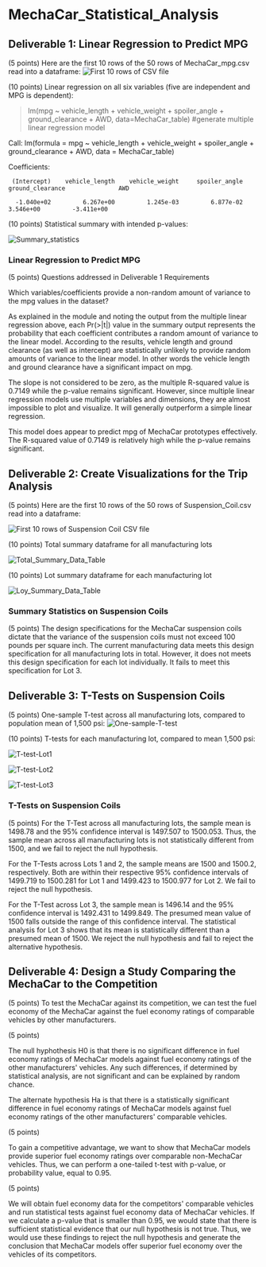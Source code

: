 # MechaCar_Statistical_Analysis
## Deliverable 1: Linear Regression to Predict MPG

(5 points) Here are the first 10 rows of the 50 rows of MechaCar_mpg.csv read into a dataframe:
![First 10 rows of CSV file](MechaCar_mpg_data_frame_first_10_rows.png)

(10 points) Linear regression on all six variables (five are independent and MPG is dependent):
> lm(mpg ~ vehicle_length + vehicle_weight + spoiler_angle + ground_clearance + AWD, data=MechaCar_table) #generate multiple linear regression model

Call:
lm(formula = mpg ~ vehicle_length + vehicle_weight + spoiler_angle + ground_clearance + AWD, data = MechaCar_table)

Coefficients:
     
     (Intercept)    vehicle_length    vehicle_weight     spoiler_angle  ground_clearance               AWD
      
      -1.040e+02         6.267e+00         1.245e-03         6.877e-02         3.546e+00         -3.411e+00

(10 points) Statistical summary with intended p-values:

![Summary_statistics](Summary_statistics.png)
### Linear Regression to Predict MPG
(5 points) Questions addressed in Deliverable 1 Requirements</p>
Which variables/coefficients provide a non-random amount of variance to the mpg values in the dataset?

As explained in the module and noting the output from the multiple linear regression above, each Pr(>|t|) value in the summary output represents the probability that each coefficient contributes a random amount of variance to the linear model. According to the results, vehicle length and ground clearance (as well as intercept) are statistically unlikely to provide random amounts of variance to the linear model. In other words the vehicle length and ground clearance have a significant impact on mpg. 

The slope is not considered to be zero, as the multiple R-squared value is 0.7149 while the p-value remains significant. However, since multiple linear regression models use multiple variables and dimensions, they are almost impossible to plot and visualize. It will generally outperform a simple linear regression.

This model does appear to predict mpg of MechaCar prototypes effectively. The R-squared value of 0.7149 is relatively high while the p-value remains significant.

## Deliverable 2: Create Visualizations for the Trip Analysis

(5 points) Here are the first 10 rows of the 50 rows of Suspension_Coil.csv read into a dataframe:

![First 10 rows of Suspension Coil CSV file](Suspension_Coil_df.png)

(10 points) Total summary dataframe for all manufacturing lots

![Total_Summary_Data_Table](TotalSummaryDataTable.png)

(10 points) Lot summary dataframe for each manufacturing lot

![Loy_Summary_Data_Table](LotSummaryDataTable.png)

### Summary Statistics on Suspension Coils

(5 points) The design specifications for the MechaCar suspension coils dictate that the variance of the suspension coils must not exceed 100 pounds per square inch. The current manufacturing data meets this design specification for all manufacturing lots in total. However, it does not meets this design specification for each lot individually. It fails to meet this specification for Lot 3.

## Deliverable 3: T-Tests on Suspension Coils

(5 points) One-sample T-test across all manufacturing lots, compared to population mean of 1,500 psi:
![One-sample-T-test](One-sample-T-test.png)

(10 points) T-tests for each manufacturing lot, compared to mean 1,500 psi:

![T-test-Lot1](T-test-Lot1.png)

![T-test-Lot2](T-test-Lot2.png)

![T-test-Lot3](T-test-Lot3.png)

### T-Tests on Suspension Coils

(5 points) For the T-Test across all manufacturing lots, the sample mean is 1498.78 and the 95% confidence interval is 1497.507 to 1500.053. Thus, the sample mean across all manufacturing lots is not statistically different from 1500, and we fail to reject the null hypothesis.

For the T-Tests across Lots 1 and 2, the sample means are 1500 and 1500.2, respectively. Both are within their respective 95% confidence intervals of 1499.719 to 1500.281 for Lot 1 and 1499.423 to 1500.977 for Lot 2. We fail to reject the null hypothesis.

For the T-Test across Lot 3, the sample mean is 1496.14 and the 95% confidence interval is 1492.431 to 1499.849. The presumed mean value of 1500 falls outside the range of this confidence interval. The statistical analysis for Lot 3 shows that its mean is statistically different than a presumed mean of 1500. We reject the null hypothesis and fail to reject the alternative hypothesis.

## Deliverable 4: Design a Study Comparing the MechaCar to the Competition
(5 points) To test the MechaCar against its competition, we can test the fuel economy of the MechaCar against the fuel economy ratings of comparable vehicles by other manufacturers.

(5 points)

The null hyphothesis H0 is that there is no significant difference in fuel economy ratings of MechaCar models against fuel economy ratings of the other manufacturers' vehicles. Any such differences, if determined by statistical analysis, are not significant and can be explained by random chance.

The alternate hypothesis Ha is that there is a statistically significant difference in fuel economy ratings of MechaCar models against fuel economy ratings of the other manufacturers' comparable vehicles.

(5 points)

To gain a competitive advantage, we want to show that MechaCar models provide superior fuel economy ratings over comparable non-MechaCar vehicles. Thus, we can perform a one-tailed t-test with p-value, or probability value, equal to 0.95.

(5 points)

We will obtain fuel economy data for the competitors' comparable vehicles and run statistical tests against fuel economy data of MechaCar vehicles. If we calculate a p-value that is smaller than 0.95, we would state that there is sufficient statistical evidence that our null hypothesis is not true. Thus, we would use these findings to reject the null hypothesis and generate the conclusion that MechaCar models offer superior fuel economy over the vehicles of its competitors.
